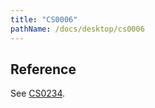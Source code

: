 ```yaml
---
title: "CS0006"
pathName: /docs/desktop/cs0006
---
```


## Reference

See [CS0234](/docs/desktop/cs0234).

